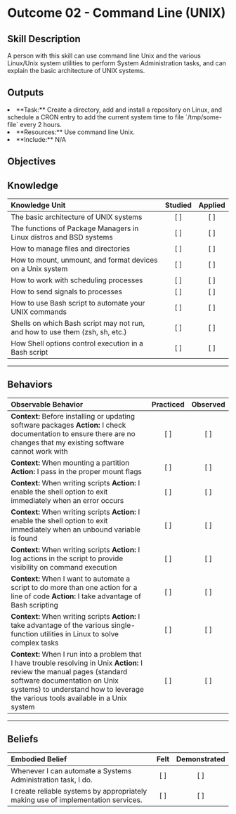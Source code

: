 # Outcome 02 - Command Line (UNIX)

Skill Description
-----------------
A person with this skill can use command line Unix and the various Linux/Unix system utilities to perform System Administration tasks, and can explain the basic architecture of UNIX systems.


Outputs
-------
<li/> **Task:** Create a directory, add and install a repository on Linux, and schedule a CRON entry to add the current system time to file `/tmp/some-file` every 2 hours.
<li/> **Resources:**  Use command line Unix. 
<li/> **Include:** N/A


**Objectives**
--------------

## **Knowledge**

| Knowledge Unit   |      Studied      | Applied |
|:-----------------|:-----------------:|:---------:|
| The basic architecture of UNIX systems | [ ] | [ ] |
| The functions of Package Managers in Linux distros and BSD systems | [ ] | [ ] |
| How to manage files and directories | [ ] | [ ] |
| How to mount, unmount, and format devices on a Unix system | [ ] | [ ] |
| How to work with scheduling processes | [ ] | [ ] |
| How to send signals to processes | [ ] | [ ] |
| How to use Bash script to automate your UNIX commands| [ ] | [ ] |
| Shells on which Bash script may not run, and how to use them (zsh, sh, etc.) | [ ] | [ ] |
| How Shell options control execution in a Bash script | [ ] | [ ] |

----------------


## **Behaviors**

| Observable Behavior   |      Practiced      | Observed |
|:----------------------|:------------------:|:--------:|
| **Context:** Before installing or updating software packages **Action:** I check documentation to ensure there are no changes that my existing software cannot work with | [ ] | [ ]  |
| **Context:** When mounting a partition **Action:** I pass in the proper mount flags | [ ] | [ ]  |
| **Context:** When writing scripts **Action:** I enable the shell option to exit immediately when an error occurs | [ ] | [ ]  |
| **Context:** When writing scripts **Action:** I enable the shell option to exit immediately when an unbound variable is found | [ ] | [ ]  |
| **Context:** When writing scripts **Action:** I log actions in the script to provide visibility on command execution | [ ] | [ ]  |
| **Context:** When I want to automate a script to do more than one action for a line of code **Action:** I take advantage of Bash scripting | [ ] | [ ]  |
| **Context:** When writing scripts **Action:** I take advantage of the various single-function utilities in Linux to solve complex tasks | [ ] | [ ]  |
| **Context:** When I run into a problem that I have trouble resolving in Unix **Action:** I review the manual pages (standard software documentation on Unix systems) to understand how to leverage the various tools available in a Unix system | [ ] | [ ]  |

--------------


## **Beliefs**

| Embodied Belief   |      Felt          | Demonstrated |
|:------------------|:------------------:|:------------:|
| Whenever I can automate a Systems Administration task, I do. | [ ] | [ ] |
| I create reliable systems by appropriately making use of implementation services. | [ ] | [ ] |

